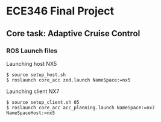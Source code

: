 # ECE346 Final Project

## Core task: Adaptive Cruise Control

### ROS Launch files
Launching host NX5
```shell
$ source setup_host.sh
$ roslaunch core_acc zed.launch NameSpace:=nx5
```

Launching client NX7
```shell
$ source setup_client.sh 05
$ roslaunch core_acc acc_planning.launch NameSpace:=nx7 NameSpaceHost:=nx5
```
